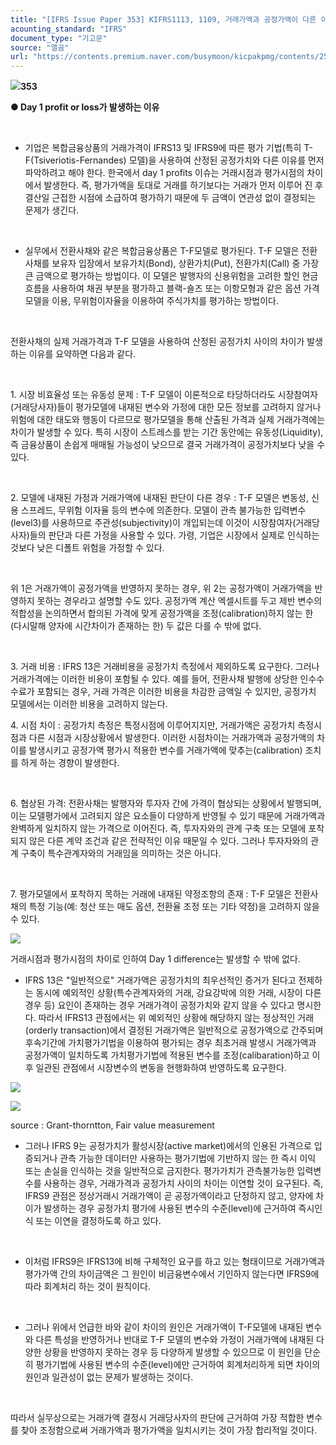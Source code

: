 ```yaml
---
title: "[IFRS Issue Paper 353] KIFRS1113, 1109, 거래가액과 공정가액이 다른 이유(day 1 profts)"
acounting_standard: "IFRS"
document_type: "기고문"
source: "엘곰"
url: "https://contents.premium.naver.com/busymoon/kicpakpmg/contents/250128112147369qm"
---
```

![](https://n2.news.naver.com/l.gif?type=content)**353**

**● Day 1 profit or loss가 발생하는 이유**

**​**

- 기업은 복합금융상품의 거래가격이 IFRS13 및 IFRS9에 따른 평가 기법(특히 T-F(Tsiveriotis-Fernandes) 모델)을 사용하여 산정된 공정가치와 다른 이유를 먼저 파악하려고 해야 한다. 한국에서 day 1 profits 이슈는 거래시점과 평가시점의 차이에서 발생한다. 즉, 평가가액을 토대로 거래를 하기보다는 거래가 먼저 이루어 진 후 결산일 근접한 시점에 소급하여 평가하기 때문에 두 금액이 연관성 없이 결정되는 문제가 생긴다.

​

- 실무에서 전환사채와 같은 복합금융상품은 T-F모델로 평가된다. T-F 모델은 전환사채를 보유자 입장에서 보유가치(Bond), 상환가치(Put), 전환가치(Call) 중 가장 큰 금액으로 평가하는 방법이다. 이 모델은 발행자의 신용위험을 고려한 할인 현금흐름을 사용하여 채권 부분을 평가하고 블랙-숄즈 또는 이항모형과 같은 옵션 가격 모델을 이용, 무위험이자율을 이용하여 주식가치를 평가하는 방법이다.

​

전환사채의 실제 거래가격과 T-F 모델을 사용하여 산정된 공정가치 사이의 차이가 발생하는 이유를 요약하면 다음과 같다.

​

1\. 시장 비효율성 또는 유동성 문제 : T-F 모델이 이론적으로 타당하더라도 시장참여자(거래당사자)들이 평가모델에 내재된 변수와 가정에 대한 모든 정보를 고려하지 않거나 위험에 대한 태도와 행동이 다르므로 평가모델을 통해 산출된 가격과 실제 거래가격에는 차이가 발생할 수 있다. 특히 시장이 스트레스를 받는 기간 동안에는 유동성(Liquidity), 즉 금융상품이 손쉽게 매매될 가능성이 낮으므로 결국 거래가격이 공정가치보다 낮을 수 있다.

​

2\. 모델에 내재된 가정과 거래가액에 내재된 판단이 다른 경우 : T-F 모델은 변동성, 신용 스프레드, 무위험 이자율 등의 변수에 의존한다. 모델이 관측 불가능한 입력변수(level3)를 사용하므로 주관성(subjectivity)이 개입되는데 이것이 시장참여자(거래당사자)들의 판단과 다른 가정을 사용할 수 있다. 가령, 기업은 시장에서 실제로 인식하는 것보다 낮은 디폴트 위험을 가정할 수 있다.

​

위 1은 거래가액이 공정가액을 반영하지 못하는 경우, 위 2는 공정가액이 거래가액을 반영하지 못하는 경우라고 설명할 수도 있다. 공정가액 계산 엑셀시트를 두고 제반 변수의 적합성을 논의하면서 합의된 가격에 맞게 공정가액을 조정(calibration)하지 않는 한 (다시말해 양자에 시간차이가 존재하는 한) 두 값은 다를 수 밖에 없다.

​

3\. 거래 비용 : IFRS 13은 거래비용을 공정가치 측정에서 제외하도록 요구한다. 그러나 거래가격에는 이러한 비용이 포함될 수 있다. 예를 들어, 전환사채 발행에 상당한 인수수수료가 포함되는 경우, 거래 가격은 이러한 비용을 차감한 금액일 수 있지만, 공정가치 모델에서는 이러한 비용을 고려하지 않는다.

4\. 시점 차이 : 공정가치 측정은 특정시점에 이루어지지만, 거래가액은 공정가치 측정시점과 다른 시점과 시장상황에서 발생한다. 이러한 시점차이는 거래가액과 공정가액의 차이를 발생시키고 공정가액 평가시 적용한 변수를 거래가액에 맞추는(calibration) 조치를 하게 하는 경향이 발생한다.

​

6\. 협상된 가격: 전환사채는 발행자와 투자자 간에 가격이 협상되는 상황에서 발행되며, 이는 모델평가에서 고려되지 않은 요소들이 다양하게 반영될 수 있기 때문에 거래가액과 완벽하게 일치하지 않는 가격으로 이어진다. 즉, 투자자와의 관계 구축 또는 모델에 포착되지 않은 다른 계약 조건과 같은 전략적인 이유 때문일 수 있다. 그러나 투자자와의 관계 구축이 특수관계자와의 거래임을 의미하는 것은 아니다.

​

7\. 평가모델에서 포착하지 목하는 거래에 내재된 약정조항의 존재 : T-F 모델은 전환사채의 특정 기능(예: 청산 또는 매도 옵션, 전환율 조정 또는 기타 약정)을 고려하지 않을 수 있다.

![](https://scs-phinf.pstatic.net/MjAyNTAxMjhfODUg/MDAxNzM4MDMwNzY3NDQ0.FITmbeeG7kFAr7U1Uid4OkGgSjL5b3uXAPMZAiDy6WIg.x2a9qdCPAnKLSjUZykVkNQbe4HJYgHSly--Dc0A3PNQg.PNG/image.png?type=w800)

거래시점과 평가시점의 차이로 인하여 Day 1 difference는 발생할 수 밖에 없다.

- IFRS 13은 "일반적으로" 거래가액은 공정가치의 최우선적인 증거가 된다고 전제하는 동시에 예외적인 상황(특수관계자와의 거래, 강요강박에 의한 거래, 시장이 다른 경우 등) 요인이 존재하는 경우 거래가격이 공정가치와 같지 않을 수 있다고 명시한다. 따라서 IFRS13 관점에서는 위 예외적인 상황에 해당하지 않는 정상적인 거래(orderly transaction)에서 결정된 거래가액은 일반적으로 공정가액으로 간주되며 후속기간에 가치평가기법을 이용하여 평가되는 경우 최초거래 발생시 거래가액과 공정가액이 일치하도록 가치평가기법에 적용된 변수를 조정(calibaration)하고 이후 일관된 관점에서 시장변수의 변동을 현행화하여 반영하도록 요구한다.

![](https://scs-phinf.pstatic.net/MjAyNTAxMjhfMTY2/MDAxNzM4MDMxNjA5NDkx.bfpy6YW8wjuUO__dKsj05EOrsqT6sI9DnrZxXdIQ2zgg.rPRwf0UmUPmidKfVmS_fawCWluZKjCKygK0KmxnimI8g.PNG/image.png?type=w800)

![](https://scs-phinf.pstatic.net/MjAyNTAxMjhfMTk3/MDAxNzM4MDMxNjc1NzIw.DNaDSqBJsCsbOQnqr5CdxqKXutSmf-PbcHlG1FG3U5Yg.fNKrpUPC7XlVo4jrHu_HNG1NEvAbG0rxALbSDjliVPEg.PNG/image.png?type=w800)

source : Grant-thorntton, Fair value measurement

- 그러나 IFRS 9는 공정가치가 활성시장(active market)에서의 인용된 가격으로 입증되거나 관측 가능한 데이터만 사용하는 평가기법에 기반하지 않는 한 즉시 이익 또는 손실을 인식하는 것을 일반적으로 금지한다. 평가가치가 관측불가능한 입력변수를 사용하는 경우, 거래가격과 공정가치 사이의 차이는 이연할 것이 요구된다. 즉, IFRS9 관점은 정상거래시 거래가액이 곧 공정가액이라고 단정하지 않고, 양자에 차이가 발생하는 경우 공정가치 평가에 사용된 변수의 수준(level)에 근거하여 즉시인식 또는 이연을 결정하도록 하고 있다.

​

- 이처럼 IFRS9은 IFRS13에 비해 구체적인 요구를 하고 있는 형태이므로 거래가액과 평가가액 간의 차이금액은 그 원인이 비금융변수에서 기인하지 않는다면 IFRS9에 따라 회계처리 하는 것이 원칙이다.

​

- 그러나 위에서 언급한 바와 같이 차이의 원인은 거래가액이 T-F모델에 내재된 변수와 다른 특성을 반영하거나 반대로 T-F 모델의 변수와 가정이 거래가액에 내재된 다양한 상황을 반영하지 못하는 경우 등 다양하게 발생할 수 있으므로 이 원인을 단순히 평가기법에 사용된 변수의 수준(level)에만 근거하여 회계처리하게 되면 차이의 원인과 일관성이 없는 문제가 발생하는 것이다.

​

따라서 실무상으로는 거래가액 결정시 거래당사자의 판단에 근거하여 가장 적합한 변수를 찾아 조정함으로써 거래가액과 평가가액을 일치시키는 것이 가장 합리적일 것이다.